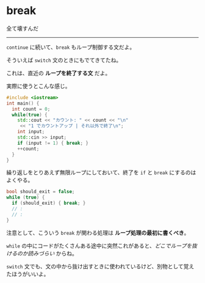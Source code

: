 # break

全て壊すんだ

---

`continue` に続いて、`break` もループ制御する文だよ。

そういえば `switch` 文のときにもでてきてたね。

これは、直近の **ループを終了する文** だよ。

実際に使うとこんな感じ。

```cpp
#include <iostream>
int main() {
  int count = 0;
  while(true) {
    std::cout << "カウント: " << count << "\n"
     << "1 でカウントアップ | それ以外で終了\n";
    int input;
    std::cin >> input;
    if (input != 1) { break; }
    ++count;
  }
}
```

繰り返しをとりあえず無限ループにしておいて、終了を `if` と `break` にするのはよくやる。

```cpp
bool should_exit = false;
while (true) {
  if (should_exit) { break; }
  // :
  // :
}
```

注意として、こういう `break` が関わる処理は  **ループ処理の最初に書くべき**。

`while` の中にコードがたくさんある途中に突然これがあると、*どこでループを抜けるのか読みづらい* からね。

`switch` 文でも、文の中から抜け出すときに使われているけど、別物として覚えたほうがいいよ。
